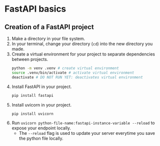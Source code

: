 # FastAPI basics
## Creation of a FastAPI project
1. Make a directory in your file system.
2. In your terminal, change your directory (`cd`) into the new directory you made.
3. Create a virtual environment for your project to separate dependencies between projects.
    ```bash
    python -m venv .venv # create virtual environment
    source .venv/bin/activate # activate virtual environment
    deactivate # DO NOT RUN YET: deactivates virtual environment
    ```
4. Install FastAPI in your project.
    ```bash
    pip install fastapi
    ```
5. Install uvicorn in your project.
    ```bash
    pip install uvicorn
    ```
6. Run `uvicorn python-file-name:fastapi-instance-variable --reload` to expose your endpoint locally.
   - The `--reload` flag is used to update your server everytime you save the python file locally. 